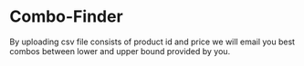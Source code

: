 # Combo-Finder
By uploading csv file consists of product id and price we will email you best combos between lower and upper bound provided by you.
